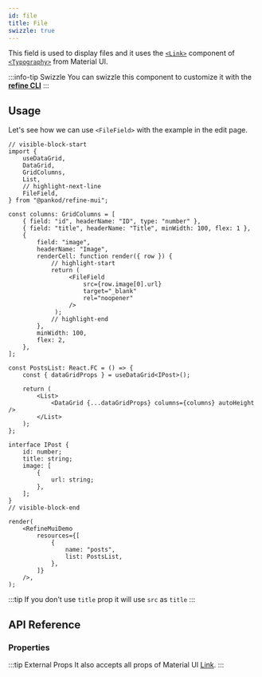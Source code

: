 ```yaml
---
id: file
title: File
swizzle: true
---
```


This field is used to display files and it uses the [`<Link>`](https://mui.com/material-ui/react-link/#main-content) component of [`<Typography>`](https://mui.com/material-ui/react-typography/#main-content) from Material UI.

:::info-tip Swizzle
You can swizzle this component to customize it with the [**refine CLI**](/docs/packages/documentation/cli)
:::

## Usage

Let's see how we can use `<FileField>` with the example in the edit page.

```tsx live url=http://localhost:3000/posts previewHeight=340px
// visible-block-start
import {
    useDataGrid,
    DataGrid,
    GridColumns,
    List,
    // highlight-next-line
    FileField,
} from "@pankod/refine-mui";

const columns: GridColumns = [
    { field: "id", headerName: "ID", type: "number" },
    { field: "title", headerName: "Title", minWidth: 100, flex: 1 },
    {
        field: "image",
        headerName: "Image",
        renderCell: function render({ row }) {
            // highlight-start
            return (
                 <FileField
                     src={row.image[0].url}
                     target="_blank"
                     rel="noopener"
                 />
             );
            // highlight-end
        },
        minWidth: 100,
        flex: 2,
    },
];

const PostsList: React.FC = () => {
    const { dataGridProps } = useDataGrid<IPost>();

    return (
        <List>
            <DataGrid {...dataGridProps} columns={columns} autoHeight />
        </List>
    );
};

interface IPost {
    id: number;
    title: string;
    image: [
        {
            url: string;
        },
    ];
}
// visible-block-end

render(
    <RefineMuiDemo
        resources={[
            {
                name: "posts",
                list: PostsList,
            },
        ]}
    />,
);
```

:::tip
If you don't use `title` prop it will use `src` as `title`
:::

## API Reference

### Properties

<PropsTable module="@pankod/refine-mui/FileField"/>

:::tip External Props
It also accepts all props of Material UI [Link](https://mui.com/material-ui/react-link/#main-content).
:::